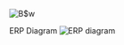 
![B$w](https://github.com/kenkwoelizabeth/Sams-Club-Coffee-Ordering-System/assets/46757955/03aa28f8-c183-4efa-81cd-f100d7e5f7d9)


ERP Diagram
![ERP diagram](https://github.com/kenkwoelizabeth/Sams-Club-Coffee-Ordering-System/assets/46757955/916e8ad2-33f3-4fe3-af5d-8f6bfb50bf49)
